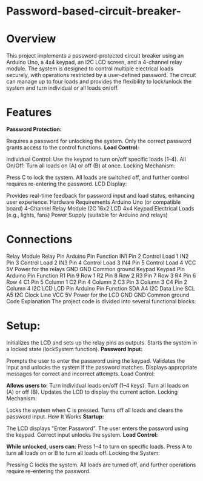 # Password-based-circuit-breaker-
# Overview
This project implements a password-protected circuit breaker using an Arduino Uno, a 4x4 keypad, an I2C LCD screen, and a 4-channel relay module. The system is designed to control multiple electrical loads securely, with operations restricted by a user-defined password. The circuit can manage up to four loads and provides the flexibility to lock/unlock the system and turn individual or all loads on/off.

# Features
**Password Protection:**

Requires a password for unlocking the system.
Only the correct password grants access to the control functions.
**Load Control:**

Individual Control: Use the keypad to turn on/off specific loads (1–4).
All On/Off: Turn all loads on (A) or off (B) at once.
Locking Mechanism:

Press C to lock the system. All loads are switched off, and further control requires re-entering the password.
LCD Display:

Provides real-time feedback for password input and load status, enhancing user experience.
Hardware Requirements
Arduino Uno (or compatible board)
4-Channel Relay Module
I2C 16x2 LCD
4x4 Keypad
Electrical Loads (e.g., lights, fans)
Power Supply (suitable for Arduino and relays)

# Connections
Relay Module
Relay Pin	Arduino Pin	Function
IN1	Pin 2	Control Load 1
IN2	Pin 3	Control Load 2
IN3	Pin 4	Control Load 3
IN4	Pin 5	Control Load 4
VCC	5V	Power for the relays
GND	GND	Common ground
Keypad
Keypad Pin	Arduino Pin	Function
R1	Pin 9	Row 1
R2	Pin 8	Row 2
R3	Pin 7	Row 3
R4	Pin 6	Row 4
C1	Pin 5	Column 1
C2	Pin 4	Column 2
C3	Pin 3	Column 3
C4	Pin 2	Column 4
I2C LCD
LCD Pin	Arduino Pin	Function
SDA	A4	I2C Data Line
SCL	A5	I2C Clock Line
VCC	5V	Power for the LCD
GND	GND	Common ground
Code Explanation
The project code is divided into several functional blocks:

# Setup:

Initializes the LCD and sets up the relay pins as outputs.
Starts the system in a locked state (lockSystem function).
**Password Input:**

Prompts the user to enter the password using the keypad.
Validates the input and unlocks the system if the password matches.
Displays appropriate messages for correct and incorrect attempts.
Load Control:

**Allows users to:**
Turn individual loads on/off (1–4 keys).
Turn all loads on (A) or off (B).
Updates the LCD to display the current action.
Locking Mechanism:

Locks the system when C is pressed.
Turns off all loads and clears the password input.
How It Works
**Startup:**

The LCD displays "Enter Password".
The user enters the password using the keypad. Correct input unlocks the system.
**Load Control:**

**While unlocked, users can:**
Press 1–4 to turn on specific loads.
Press A to turn all loads on or B to turn all loads off.
Locking the System:

Pressing C locks the system. All loads are turned off, and further operations require re-entering the password.
